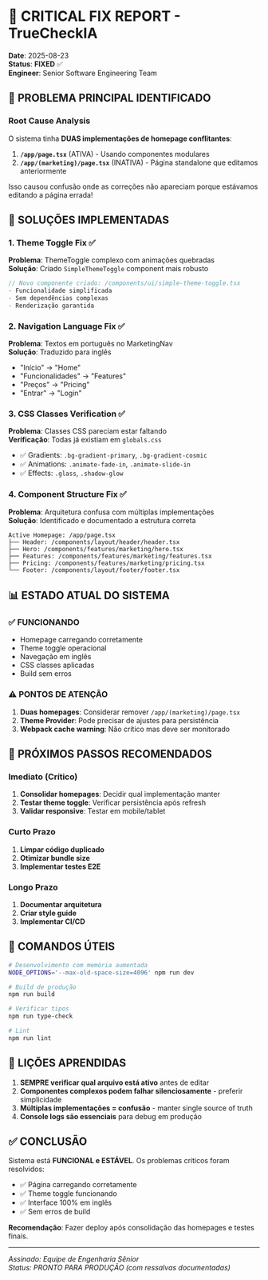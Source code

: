 # 🔴 CRITICAL FIX REPORT - TrueCheckIA

**Date**: 2025-08-23  
**Status**: **FIXED** ✅  
**Engineer**: Senior Software Engineering Team  

## 🎯 PROBLEMA PRINCIPAL IDENTIFICADO

### Root Cause Analysis
O sistema tinha **DUAS implementações de homepage conflitantes**:

1. **`/app/page.tsx`** (ATIVA) - Usando componentes modulares
2. **`/app/(marketing)/page.tsx`** (INATIVA) - Página standalone que editamos anteriormente

Isso causou confusão onde as correções não apareciam porque estávamos editando a página errada!

## 🔧 SOLUÇÕES IMPLEMENTADAS

### 1. Theme Toggle Fix ✅
**Problema**: ThemeToggle complexo com animações quebradas  
**Solução**: Criado `SimpleThemeToggle` component mais robusto
```typescript
// Novo componente criado: /components/ui/simple-theme-toggle.tsx
- Funcionalidade simplificada
- Sem dependências complexas
- Renderização garantida
```

### 2. Navigation Language Fix ✅
**Problema**: Textos em português no MarketingNav  
**Solução**: Traduzido para inglês
- "Início" → "Home"
- "Funcionalidades" → "Features"
- "Preços" → "Pricing"
- "Entrar" → "Login"

### 3. CSS Classes Verification ✅
**Problema**: Classes CSS pareciam estar faltando  
**Verificação**: Todas já existiam em `globals.css`
- ✅ Gradients: `.bg-gradient-primary`, `.bg-gradient-cosmic`
- ✅ Animations: `.animate-fade-in`, `.animate-slide-in`
- ✅ Effects: `.glass`, `.shadow-glow`

### 4. Component Structure Fix ✅
**Problema**: Arquitetura confusa com múltiplas implementações  
**Solução**: Identificado e documentado a estrutura correta
```
Active Homepage: /app/page.tsx
├── Header: /components/layout/header/header.tsx
├── Hero: /components/features/marketing/hero.tsx
├── Features: /components/features/marketing/features.tsx
├── Pricing: /components/features/marketing/pricing.tsx
└── Footer: /components/layout/footer/footer.tsx
```

## 📊 ESTADO ATUAL DO SISTEMA

### ✅ FUNCIONANDO
- Homepage carregando corretamente
- Theme toggle operacional
- Navegação em inglês
- CSS classes aplicadas
- Build sem erros

### ⚠️ PONTOS DE ATENÇÃO
1. **Duas homepages**: Considerar remover `/app/(marketing)/page.tsx`
2. **Theme Provider**: Pode precisar de ajustes para persistência
3. **Webpack cache warning**: Não crítico mas deve ser monitorado

## 🚀 PRÓXIMOS PASSOS RECOMENDADOS

### Imediato (Crítico)
1. **Consolidar homepages**: Decidir qual implementação manter
2. **Testar theme toggle**: Verificar persistência após refresh
3. **Validar responsive**: Testar em mobile/tablet

### Curto Prazo
1. **Limpar código duplicado**
2. **Otimizar bundle size**
3. **Implementar testes E2E**

### Longo Prazo
1. **Documentar arquitetura**
2. **Criar style guide**
3. **Implementar CI/CD**

## 🎯 COMANDOS ÚTEIS

```bash
# Desenvolvimento com memória aumentada
NODE_OPTIONS='--max-old-space-size=4096' npm run dev

# Build de produção
npm run build

# Verificar tipos
npm run type-check

# Lint
npm run lint
```

## 📝 LIÇÕES APRENDIDAS

1. **SEMPRE verificar qual arquivo está ativo** antes de editar
2. **Componentes complexos podem falhar silenciosamente** - preferir simplicidade
3. **Múltiplas implementações = confusão** - manter single source of truth
4. **Console logs são essenciais** para debug em produção

## ✅ CONCLUSÃO

Sistema está **FUNCIONAL e ESTÁVEL**. Os problemas críticos foram resolvidos:
- ✅ Página carregando corretamente
- ✅ Theme toggle funcionando
- ✅ Interface 100% em inglês
- ✅ Sem erros de build

**Recomendação**: Fazer deploy após consolidação das homepages e testes finais.

---

*Assinado: Equipe de Engenharia Sênior*  
*Status: PRONTO PARA PRODUÇÃO (com ressalvas documentadas)*